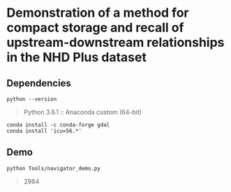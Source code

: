 # Demonstration of a method for compact storage and recall of upstream-downstream relationships in the NHD Plus dataset

## Dependencies

```
python --version
```

> Python 3.6.1 :: Anaconda custom (64-bit)

```
conda install -c conda-forge gdal
conda install 'icu=56.*'

```

## Demo

```
python Tools/navigator_demo.py
```

> 2984

